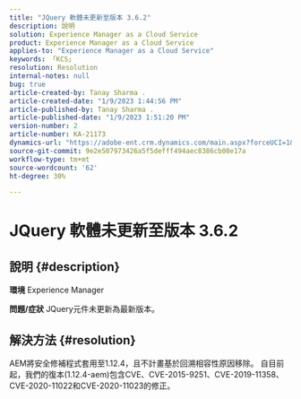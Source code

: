 ```yaml
---
title: "JQuery 軟體未更新至版本 3.6.2"
description: 說明
solution: Experience Manager as a Cloud Service
product: Experience Manager as a Cloud Service
applies-to: "Experience Manager as a Cloud Service"
keywords: 「KCS」
resolution: Resolution
internal-notes: null
bug: true
article-created-by: Tanay Sharma .
article-created-date: "1/9/2023 1:44:56 PM"
article-published-by: Tanay Sharma .
article-published-date: "1/9/2023 1:51:20 PM"
version-number: 2
article-number: KA-21173
dynamics-url: "https://adobe-ent.crm.dynamics.com/main.aspx?forceUCI=1&pagetype=entityrecord&etn=knowledgearticle&id=e9b6b7c7-2390-ed11-aad1-6045bd006793"
source-git-commit: 9e2e507973426a5f5defff494aec8386cb00e17a
workflow-type: tm+mt
source-wordcount: '62'
ht-degree: 30%

---
```


# JQuery 軟體未更新至版本 3.6.2

## 說明 {#description}

<b>環境</b>
Experience Manager


<b>問題/症狀</b>
JQuery元件未更新為最新版本。


## 解決方法 {#resolution}


AEM將安全修補程式套用至1.12.4，且不計畫基於回溯相容性原因移除。 自目前起，我們的復本(1.12.4-aem)包含CVE、CVE-2015-9251、CVE-2019-11358、CVE-2020-11022和CVE-2020-11023的修正。
